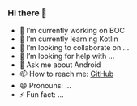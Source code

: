 ### Hi there 👋

<!--
**snpmyn/snpmyn** is a ✨ _special_ ✨ repository because its `README.md` (this file) appears on your GitHub profile.

Here are some ideas to get you started:
-->

- 🔭 I’m currently working on BOC
- 🌱 I’m currently learning Kotlin
- 👯 I’m looking to collaborate on ...
- 🤔 I’m looking for help with ...
- 💬 Ask me about Android
- 📫 How to reach me: <a href="https://github.com/snpmyn">GitHub</a>
- 😄 Pronouns: ...
- ⚡ Fun fact: ...

<!--
<p align="center">
  <img src="https://user-images.githubusercontent.com/5679180/79618120-0daffb80-80be-11ea-819e-d2b0fa904d07.gif" width="27px">
  <br><br>
  <samp>
    :wave: Hi! I design for BOC.
    <br>My current work focuses on enabling all of y'all to
    <br><em>receive recognition</em> for the amazing things that
    <br>you do in your software communities :sparkles:
    <br><br><img src="https://i.imgur.com/kdKhgx6.gif" width="240px" align="center">
    <br><br>:coffee: Wanna chat? :point_right: @ me on <a href="https://github.com/snpmyn">GitHub</a>
  </samp>
</p>

<details>
  <summary><b>:telescope: 2021 goal</b></summary>
  I didn't complete my 2020 goal, but it was a crazy different year 😂 In 2021.
</details>

<details>
  <summary><b>:skull: 2020 goal</b></summary>
  I want to make a little application this year.
</details>
-->
